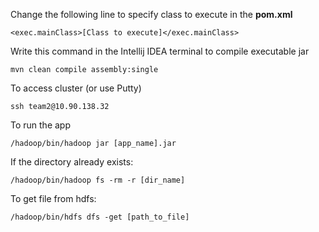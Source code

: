 Change the following line to specify class to execute in the **pom.xml**
```
<exec.mainClass>[Class to execute]</exec.mainClass>
```

Write this command in the Intellij IDEA terminal to compile executable jar
```
mvn clean compile assembly:single
```

To access cluster (or use Putty)
```
ssh team2@10.90.138.32
```

To run the app
```
/hadoop/bin/hadoop jar [app_name].jar
```

If the directory already exists:
```
/hadoop/bin/hadoop fs -rm -r [dir_name]
```

To get file from hdfs:
```
/hadoop/bin/hdfs dfs -get [path_to_file]
```